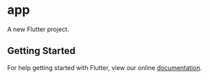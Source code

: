 # app

A new Flutter project.

## Getting Started

For help getting started with Flutter, view our online
[documentation](http://flutter.io/).
